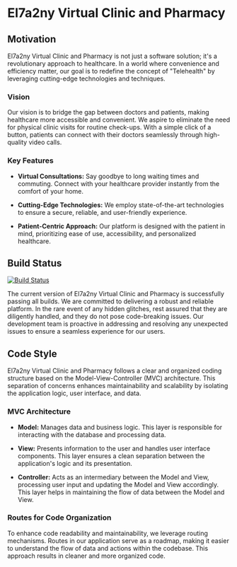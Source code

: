 # El7a2ny Virtual Clinic and Pharmacy
## Motivation

El7a2ny Virtual Clinic and Pharmacy is not just a software solution; it's a revolutionary approach to healthcare. In a world where convenience and efficiency matter, our goal is to redefine the concept of "Telehealth" by leveraging cutting-edge technologies and techniques.

### Vision

Our vision is to bridge the gap between doctors and patients, making healthcare more accessible and convenient. We aspire to eliminate the need for physical clinic visits for routine check-ups. With a simple click of a button, patients can connect with their doctors seamlessly through high-quality video calls.

### Key Features

- **Virtual Consultations:** Say goodbye to long waiting times and commuting. Connect with your healthcare provider instantly from the comfort of your home.
  
- **Cutting-Edge Technologies:** We employ state-of-the-art technologies to ensure a secure, reliable, and user-friendly experience.

- **Patient-Centric Approach:** Our platform is designed with the patient in mind, prioritizing ease of use, accessibility, and personalized healthcare.

## Build Status

[![Build Status](https://img.shields.io/badge/Build-Passing-brightgreen)](https://your-build-url)

The current version of El7a2ny Virtual Clinic and Pharmacy is successfully passing all builds. We are committed to delivering a robust and reliable platform. In the rare event of any hidden glitches, rest assured that they are diligently handled, and they do not pose code-breaking issues. Our development team is proactive in addressing and resolving any unexpected issues to ensure a seamless experience for our users.

## Code Style

El7a2ny Virtual Clinic and Pharmacy follows a clear and organized coding structure based on the Model-View-Controller (MVC) architecture. This separation of concerns enhances maintainability and scalability by isolating the application logic, user interface, and data.

### MVC Architecture

- **Model:** Manages data and business logic. This layer is responsible for interacting with the database and processing data.

- **View:** Presents information to the user and handles user interface components. This layer ensures a clean separation between the application's logic and its presentation.

- **Controller:** Acts as an intermediary between the Model and View, processing user input and updating the Model and View accordingly. This layer helps in maintaining the flow of data between the Model and View.

### Routes for Code Organization

To enhance code readability and maintainability, we leverage routing mechanisms. Routes in our application serve as a roadmap, making it easier to understand the flow of data and actions within the codebase. This approach results in cleaner and more organized code.





